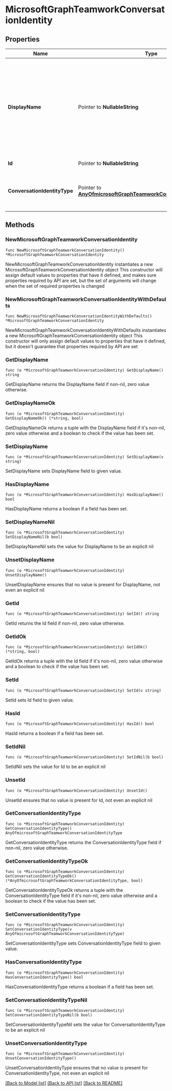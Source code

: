 # MicrosoftGraphTeamworkConversationIdentity

## Properties

Name | Type | Description | Notes
------------ | ------------- | ------------- | -------------
**DisplayName** | Pointer to **NullableString** | The identity&#39;s display name. Note that this may not always be available or up to date. For example, if a user changes their display name, the API may show the new value in a future response, but the items associated with the user won&#39;t show up as having changed when using delta. | [optional] 
**Id** | Pointer to **NullableString** | Unique identifier for the identity. | [optional] 
**ConversationIdentityType** | Pointer to [**AnyOfmicrosoftGraphTeamworkConversationIdentityType**](anyOf&lt;microsoft.graph.teamworkConversationIdentityType&gt;.md) | Type of conversation. Possible values are: team, channel, chat, and unknownFutureValue. | [optional] 

## Methods

### NewMicrosoftGraphTeamworkConversationIdentity

`func NewMicrosoftGraphTeamworkConversationIdentity() *MicrosoftGraphTeamworkConversationIdentity`

NewMicrosoftGraphTeamworkConversationIdentity instantiates a new MicrosoftGraphTeamworkConversationIdentity object
This constructor will assign default values to properties that have it defined,
and makes sure properties required by API are set, but the set of arguments
will change when the set of required properties is changed

### NewMicrosoftGraphTeamworkConversationIdentityWithDefaults

`func NewMicrosoftGraphTeamworkConversationIdentityWithDefaults() *MicrosoftGraphTeamworkConversationIdentity`

NewMicrosoftGraphTeamworkConversationIdentityWithDefaults instantiates a new MicrosoftGraphTeamworkConversationIdentity object
This constructor will only assign default values to properties that have it defined,
but it doesn't guarantee that properties required by API are set

### GetDisplayName

`func (o *MicrosoftGraphTeamworkConversationIdentity) GetDisplayName() string`

GetDisplayName returns the DisplayName field if non-nil, zero value otherwise.

### GetDisplayNameOk

`func (o *MicrosoftGraphTeamworkConversationIdentity) GetDisplayNameOk() (*string, bool)`

GetDisplayNameOk returns a tuple with the DisplayName field if it's non-nil, zero value otherwise
and a boolean to check if the value has been set.

### SetDisplayName

`func (o *MicrosoftGraphTeamworkConversationIdentity) SetDisplayName(v string)`

SetDisplayName sets DisplayName field to given value.

### HasDisplayName

`func (o *MicrosoftGraphTeamworkConversationIdentity) HasDisplayName() bool`

HasDisplayName returns a boolean if a field has been set.

### SetDisplayNameNil

`func (o *MicrosoftGraphTeamworkConversationIdentity) SetDisplayNameNil(b bool)`

 SetDisplayNameNil sets the value for DisplayName to be an explicit nil

### UnsetDisplayName
`func (o *MicrosoftGraphTeamworkConversationIdentity) UnsetDisplayName()`

UnsetDisplayName ensures that no value is present for DisplayName, not even an explicit nil
### GetId

`func (o *MicrosoftGraphTeamworkConversationIdentity) GetId() string`

GetId returns the Id field if non-nil, zero value otherwise.

### GetIdOk

`func (o *MicrosoftGraphTeamworkConversationIdentity) GetIdOk() (*string, bool)`

GetIdOk returns a tuple with the Id field if it's non-nil, zero value otherwise
and a boolean to check if the value has been set.

### SetId

`func (o *MicrosoftGraphTeamworkConversationIdentity) SetId(v string)`

SetId sets Id field to given value.

### HasId

`func (o *MicrosoftGraphTeamworkConversationIdentity) HasId() bool`

HasId returns a boolean if a field has been set.

### SetIdNil

`func (o *MicrosoftGraphTeamworkConversationIdentity) SetIdNil(b bool)`

 SetIdNil sets the value for Id to be an explicit nil

### UnsetId
`func (o *MicrosoftGraphTeamworkConversationIdentity) UnsetId()`

UnsetId ensures that no value is present for Id, not even an explicit nil
### GetConversationIdentityType

`func (o *MicrosoftGraphTeamworkConversationIdentity) GetConversationIdentityType() AnyOfmicrosoftGraphTeamworkConversationIdentityType`

GetConversationIdentityType returns the ConversationIdentityType field if non-nil, zero value otherwise.

### GetConversationIdentityTypeOk

`func (o *MicrosoftGraphTeamworkConversationIdentity) GetConversationIdentityTypeOk() (*AnyOfmicrosoftGraphTeamworkConversationIdentityType, bool)`

GetConversationIdentityTypeOk returns a tuple with the ConversationIdentityType field if it's non-nil, zero value otherwise
and a boolean to check if the value has been set.

### SetConversationIdentityType

`func (o *MicrosoftGraphTeamworkConversationIdentity) SetConversationIdentityType(v AnyOfmicrosoftGraphTeamworkConversationIdentityType)`

SetConversationIdentityType sets ConversationIdentityType field to given value.

### HasConversationIdentityType

`func (o *MicrosoftGraphTeamworkConversationIdentity) HasConversationIdentityType() bool`

HasConversationIdentityType returns a boolean if a field has been set.

### SetConversationIdentityTypeNil

`func (o *MicrosoftGraphTeamworkConversationIdentity) SetConversationIdentityTypeNil(b bool)`

 SetConversationIdentityTypeNil sets the value for ConversationIdentityType to be an explicit nil

### UnsetConversationIdentityType
`func (o *MicrosoftGraphTeamworkConversationIdentity) UnsetConversationIdentityType()`

UnsetConversationIdentityType ensures that no value is present for ConversationIdentityType, not even an explicit nil

[[Back to Model list]](../README.md#documentation-for-models) [[Back to API list]](../README.md#documentation-for-api-endpoints) [[Back to README]](../README.md)


